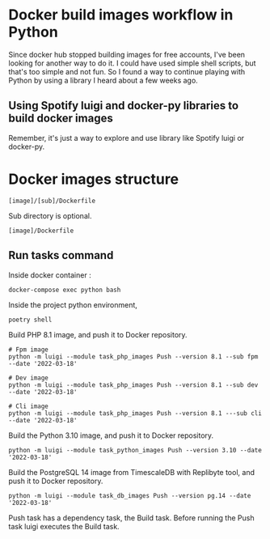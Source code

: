 # Docker build images workflow in Python

Since docker hub stopped building images for free accounts, I've been looking for another way to do it.
I could have used simple shell scripts, but that's too simple and not fun. 
So I found a way to continue playing with Python by using a library I heard about a few weeks ago.

## Using Spotify luigi and docker-py libraries to build docker images

Remember, it's just a way to explore and use library like Spotify luigi or docker-py.

# Docker images structure

    [image]/[sub]/Dockerfile

Sub directory is optional.

    [image]/Dockerfile


## Run tasks command

Inside docker container : 

    docker-compose exec python bash

Inside the project python environment,

    poetry shell


Build PHP 8.1 image, and push it to Docker repository.
    
    # Fpm image
    python -m luigi --module task_php_images Push --version 8.1 --sub fpm --date '2022-03-18'

    # Dev image
    python -m luigi --module task_php_images Push --version 8.1 --sub dev --date '2022-03-18'

    # Cli image
    python -m luigi --module task_php_images Push --version 8.1 ---sub cli --date '2022-03-18'


Build the Python 3.10 image, and push it to Docker repository.

    python -m luigi --module task_python_images Push --version 3.10 --date '2022-03-18'

Build the PostgreSQL 14 image from TimescaleDB with Replibyte tool, and push it to Docker repository.

    python -m luigi --module task_db_images Push --version pg.14 --date '2022-03-18'


Push task has a dependency task, the Build task. Before running the Push task luigi executes the Build task.